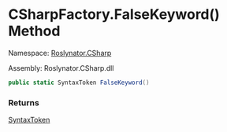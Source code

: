 # CSharpFactory\.FalseKeyword\(\) Method

Namespace: [Roslynator.CSharp](../../README.md)

Assembly: Roslynator\.CSharp\.dll

```csharp
public static SyntaxToken FalseKeyword()
```

### Returns

[SyntaxToken](https://docs.microsoft.com/en-us/dotnet/api/microsoft.codeanalysis.syntaxtoken)

